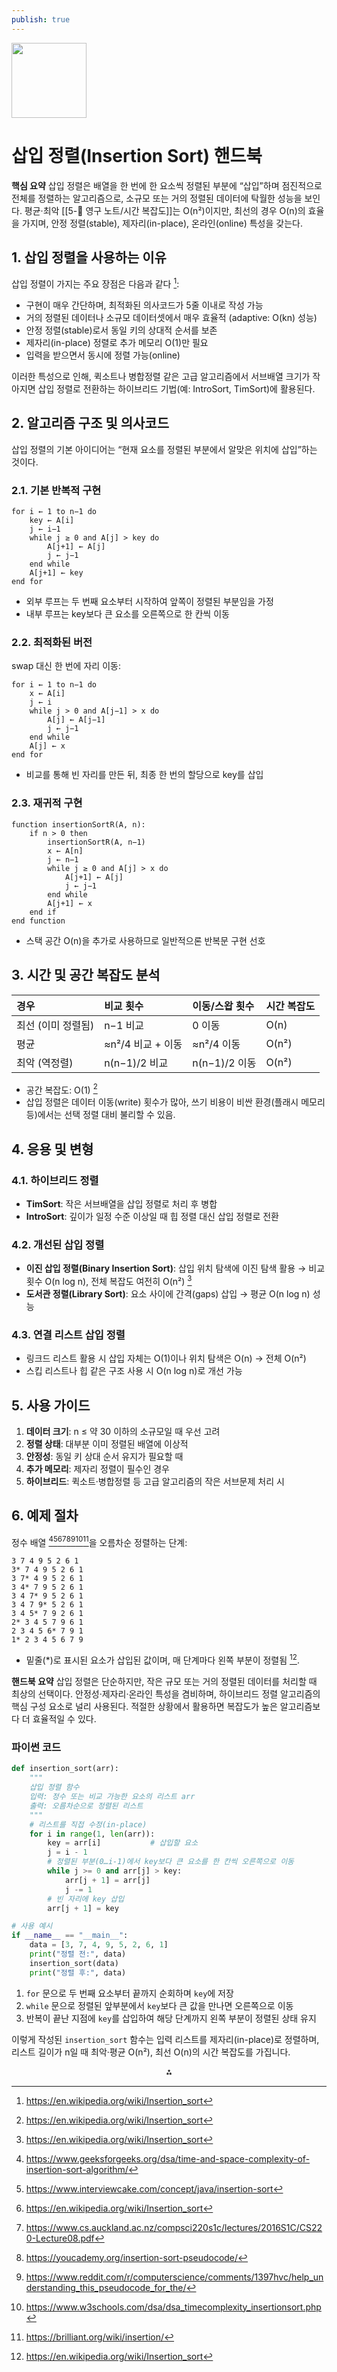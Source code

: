 ```yaml
---
publish: true
---
```


<img src="https://r2cdn.perplexity.ai/pplx-full-logo-primary-dark%402x.png" class="logo" width="120"/>

# 삽입 정렬(Insertion Sort) 핸드북

**핵심 요약**
삽입 정렬은 배열을 한 번에 한 요소씩 정렬된 부분에 “삽입”하며 점진적으로 전체를 정렬하는 알고리즘으로, 소규모 또는 거의 정렬된 데이터에 탁월한 성능을 보인다. 평균·최악 [[5-💎 영구 노트/시간 복잡도]]는 O(n²)이지만, 최선의 경우 O(n)의 효율을 가지며, 안정 정렬(stable), 제자리(in-place), 온라인(online) 특성을 갖는다.

## 1. 삽입 정렬을 사용하는 이유

삽입 정렬이 가지는 주요 장점은 다음과 같다 [^1]:

- 구현이 매우 간단하며, 최적화된 의사코드가 5줄 이내로 작성 가능
- 거의 정렬된 데이터나 소규모 데이터셋에서 매우 효율적 (adaptive: O(kn) 성능)
- 안정 정렬(stable)로서 동일 키의 상대적 순서를 보존
- 제자리(in-place) 정렬로 추가 메모리 O(1)만 필요
- 입력을 받으면서 동시에 정렬 가능(online)

이러한 특성으로 인해, 퀵소트나 병합정렬 같은 고급 알고리즘에서 서브배열 크기가 작아지면 삽입 정렬로 전환하는 하이브리드 기법(예: IntroSort, TimSort)에 활용된다.

## 2. 알고리즘 구조 및 의사코드

삽입 정렬의 기본 아이디어는 “현재 요소를 정렬된 부분에서 알맞은 위치에 삽입”하는 것이다.

### 2.1. 기본 반복적 구현

```  
for i ← 1 to n−1 do  
    key ← A[i]  
    j ← i−1  
    while j ≥ 0 and A[j] > key do  
        A[j+1] ← A[j]  
        j ← j−1  
    end while  
    A[j+1] ← key  
end for  
```

- 외부 루프는 두 번째 요소부터 시작하여 앞쪽이 정렬된 부분임을 가정
- 내부 루프는 key보다 큰 요소를 오른쪽으로 한 칸씩 이동


### 2.2. 최적화된 버전

swap 대신 한 번에 자리 이동:

```  
for i ← 1 to n−1 do  
    x ← A[i]  
    j ← i  
    while j > 0 and A[j−1] > x do  
        A[j] ← A[j−1]  
        j ← j−1  
    end while  
    A[j] ← x  
end for  
```

- 비교를 통해 빈 자리를 만든 뒤, 최종 한 번의 할당으로 key를 삽입


### 2.3. 재귀적 구현

```  
function insertionSortR(A, n):  
    if n > 0 then  
        insertionSortR(A, n−1)  
        x ← A[n]  
        j ← n−1  
        while j ≥ 0 and A[j] > x do  
            A[j+1] ← A[j]  
            j ← j−1  
        end while  
        A[j+1] ← x  
    end if  
end function  
```

- 스택 공간 O(n)을 추가로 사용하므로 일반적으론 반복문 구현 선호


## 3. 시간 및 공간 복잡도 분석

| 경우 | 비교 횟수 | 이동/스왑 횟수 | 시간 복잡도 |
| :-- | :-- | :-- | :-- |
| 최선 (이미 정렬됨) | n−1 비교 | 0 이동 | O(n) |
| 평균 | ≈n²/4 비교 + 이동 | ≈n²/4 이동 | O(n²) |
| 최악 (역정렬) | n(n−1)/2 비교 | n(n−1)/2 이동 | O(n²) |

- 공간 복잡도: O(1) [^1]
- 삽입 정렬은 데이터 이동(write) 횟수가 많아, 쓰기 비용이 비싼 환경(플래시 메모리 등)에서는 선택 정렬 대비 불리할 수 있음.


## 4. 응용 및 변형

### 4.1. 하이브리드 정렬

- **TimSort**: 작은 서브배열을 삽입 정렬로 처리 후 병합
- **IntroSort**: 깊이가 일정 수준 이상일 때 힙 정렬 대신 삽입 정렬로 전환


### 4.2. 개선된 삽입 정렬

- **이진 삽입 정렬(Binary Insertion Sort)**: 삽입 위치 탐색에 이진 탐색 활용 → 비교 횟수 O(n log n), 전체 복잡도 여전히 O(n²) [^1]
- **도서관 정렬(Library Sort)**: 요소 사이에 간격(gaps) 삽입 → 평균 O(n log n) 성능


### 4.3. 연결 리스트 삽입 정렬

- 링크드 리스트 활용 시 삽입 자체는 O(1)이나 위치 탐색은 O(n) → 전체 O(n²)
- 스킵 리스트나 힙 같은 구조 사용 시 O(n log n)로 개선 가능


## 5. 사용 가이드

1. **데이터 크기**: n ≤ 약 30 이하의 소규모일 때 우선 고려
2. **정렬 상태**: 대부분 이미 정렬된 배열에 이상적
3. **안정성**: 동일 키 상대 순서 유지가 필요할 때
4. **추가 메모리**: 제자리 정렬이 필수인 경우
5. **하이브리드**: 퀵소트·병합정렬 등 고급 알고리즘의 작은 서브문제 처리 시

## 6. 예제 절차

정수 배열 [^2][^3][^1][^4][^5][^6][^7][^8]을 오름차순 정렬하는 단계:

```
3 7 4 9 5 2 6 1
3* 7 4 9 5 2 6 1
3 7* 4 9 5 2 6 1
3 4* 7 9 5 2 6 1
3 4 7* 9 5 2 6 1
3 4 7 9* 5 2 6 1
3 4 5* 7 9 2 6 1
2* 3 4 5 7 9 6 1
2 3 4 5 6* 7 9 1
1* 2 3 4 5 6 7 9
```

- 밑줄(*)로 표시된 요소가 삽입된 값이며, 매 단계마다 왼쪽 부분이 정렬됨 [^1].

**핸드북 요약**
삽입 정렬은 단순하지만, 작은 규모 또는 거의 정렬된 데이터를 처리할 때 최상의 선택이다. 안정성·제자리·온라인 특성을 겸비하며, 하이브리드 정렬 알고리즘의 핵심 구성 요소로 널리 사용된다. 적절한 상황에서 활용하면 복잡도가 높은 알고리즘보다 더 효율적일 수 있다.

### 파이썬 코드
```python
def insertion_sort(arr):
    """
    삽입 정렬 함수
    입력: 정수 또는 비교 가능한 요소의 리스트 arr
    출력: 오름차순으로 정렬된 리스트
    """
    # 리스트를 직접 수정(in-place)
    for i in range(1, len(arr)):
        key = arr[i]           # 삽입할 요소
        j = i - 1
        # 정렬된 부분(0…i-1)에서 key보다 큰 요소를 한 칸씩 오른쪽으로 이동
        while j >= 0 and arr[j] > key:
            arr[j + 1] = arr[j]
            j -= 1
        # 빈 자리에 key 삽입
        arr[j + 1] = key

# 사용 예시
if __name__ == "__main__":
    data = [3, 7, 4, 9, 5, 2, 6, 1]
    print("정렬 전:", data)
    insertion_sort(data)
    print("정렬 후:", data)

```
1. `for` 문으로 두 번째 요소부터 끝까지 순회하며 `key`에 저장
2. `while` 문으로 정렬된 앞부분에서 `key`보다 큰 값을 만나면 오른쪽으로 이동
3. 반복이 끝난 지점에 `key`를 삽입하여 해당 단계까지 왼쪽 부분이 정렬된 상태 유지 

이렇게 작성된 `insertion_sort` 함수는 입력 리스트를 제자리(in-place)로 정렬하며, 리스트 길이가 n일 때 최악·평균 O(n²), 최선 O(n)의 시간 복잡도를 가집니다.
<div style="text-align: center">⁂</div>

[^1]: https://en.wikipedia.org/wiki/Insertion_sort

[^2]: https://www.geeksforgeeks.org/dsa/time-and-space-complexity-of-insertion-sort-algorithm/

[^3]: https://www.interviewcake.com/concept/java/insertion-sort

[^4]: https://www.cs.auckland.ac.nz/compsci220s1c/lectures/2016S1C/CS220-Lecture08.pdf

[^5]: https://youcademy.org/insertion-sort-pseudocode/

[^6]: https://www.reddit.com/r/computerscience/comments/1397hvc/help_understanding_this_pseudocode_for_the/

[^7]: https://www.w3schools.com/dsa/dsa_timecomplexity_insertionsort.php

[^8]: https://brilliant.org/wiki/insertion/

[^9]: https://www.savemyexams.com/a-level/computer-science/ocr/17/revision-notes/8-algorithms/8-1-algorithms/insertion-sort/

[^10]: https://www.hackerearth.com/practice/algorithms/sorting/insertion-sort/tutorial/

[^11]: https://www.ee.torontomu.ca/~courses/coe428/sorting/insertionsort.html

[^12]: https://www.math.umd.edu/~immortal/CMSC351/notes/insertionsort.pdf

[^13]: https://www.w3schools.com/dsa/dsa_algo_insertionsort.php

[^14]: https://pmt.physicsandmathstutor.com/download/Computer-Science/A-level/Notes/OCR/2.3-Algorithms-AS/Intermediate/2.3.3. Sorting Algorithms.pdf

[^15]: https://www.khanacademy.org/computing/computer-science/algorithms/insertion-sort/a/analysis-of-insertion-sort

[^16]: https://www.geeksforgeeks.org/dsa/insertion-sort-algorithm/

[^17]: https://www.khanacademy.org/computing/computer-science/algorithms/insertion-sort/a/insertion-sort-pseudocode

[^18]: https://www.youtube.com/watch?v=s9fmGjFY1v0

[^19]: https://dev.to/emmanuelayinde/understanding-insertion-sort-algorithm-beginners-guide-with-leetcode-problems-1pll

[^20]: https://www.tutorialspoint.com/data_structures_algorithms/insertion_sort_algorithm.htm

